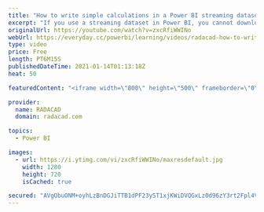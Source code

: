 ```yaml
---
title: "How to write simple calculations in a Power BI streaming dataset"
excerpt: "If you use a streaming dataset in Power BI, you cannot download the Power BI file, and you cannot open it using Power BI Desktop. This means that you are limited not to use calculations in a streaming dataset. However, there is a small trick which you can use and can be helpful. I will show you that"
originalUrl: https://youtube.com/watch?v=zxcRfiWWINo
webUrl: https://everyday.cc/powerbi/learning/videos/radacad-how-to-write-simple-calculations-in-a-power-bi-streaming-dataset/
type: video
price: Free
length: PT6M15S
publishedDateTime: 2021-01-14T01:13:18Z
heat: 50

featuredContent: "<iframe width=\"800\" height=\"500\" frameborder=\"0\" src=\"https://www.youtube.com/embed/zxcRfiWWINo\" allow=\"accelerometer; autoplay; encrypted-media; gyroscope; picture-in-picture\" allowfullscreen></iframe>"

provider:
  name: RADACAD
  domain: radacad.com

topics:
  - Power BI

images:
  - url: https://i.ytimg.com/vi/zxcRfiWWINo/maxresdefault.jpg
    width: 1280
    height: 720
    isCached: true

secured: "AVgObuONM+oyhLzBnDGJiTTB1dPF23yST1xjKWiDVQGxLz0d96zY3rt2Fpl4VZIGVL+67db6hdKGxhzgt5rkFADNB4Ygjdo5i27LHkPfK2UZScX+B1tJpXY5kPuSxJf4Gj1+8t70uZdhY0J6OijRXLlroeCorBeOw9iAhx1navWQHn/cRjKL51lrRbuOoECw8LWixLdavTvAe3l/2GjrNuoWG9CFbGZ6YUhtQIs4ElbA/S7xbKBCWFIkq15X2t+nSdz2iMHwACxbRbt50mluuUv7zbIB/yYKZvKgWcJj+9ROtXZadfcklm+1wU4g1GnVObziKu0pR3/4zQy4gWfzsMaKNK6HjzWVJn3QFXtX+5Hy6s4dRZkW/0wNM/TCHwo/jfiX6xzD6sY23Zxa6AmADbrXqv9na9qCqkfMdpMmJ7U=;ylFVcevvoTP9n6YpnDZRwA=="
---
```


